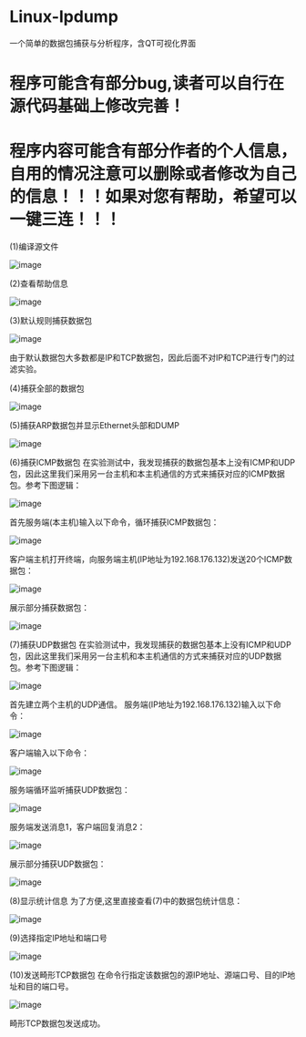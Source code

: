 # Linux-Ipdump
一个简单的数据包捕获与分析程序，含QT可视化界面
# 程序可能含有部分bug,读者可以自行在源代码基础上修改完善！
# 程序内容可能含有部分作者的个人信息，自用的情况注意可以删除或者修改为自己的信息！！！如果对您有帮助，希望可以一键三连！！！

(1)编译源文件

![image](https://github.com/neuljh/Linux-Ipdump/assets/132900799/5618f603-a050-4d55-93ae-24392a17bde8)

(2)查看帮助信息

![image](https://github.com/neuljh/Linux-Ipdump/assets/132900799/cbd55332-3219-4e4d-a411-bd78ccea7d8b)

(3)默认规则捕获数据包

![image](https://github.com/neuljh/Linux-Ipdump/assets/132900799/3a75185d-c161-41aa-8835-afb618dee49c)

由于默认数据包大多数都是IP和TCP数据包，因此后面不对IP和TCP进行专门的过滤实验。

(4)捕获全部的数据包

![image](https://github.com/neuljh/Linux-Ipdump/assets/132900799/5c160421-1256-4f1e-bec8-65db123e048c)

(5)捕获ARP数据包并显示Ethernet头部和DUMP

![image](https://github.com/neuljh/Linux-Ipdump/assets/132900799/be212d80-91e7-4e6e-bc06-a186cb4afdb4)

(6)捕获ICMP数据包
在实验测试中，我发现捕获的数据包基本上没有ICMP和UDP包，因此这里我们采用另一台主机和本主机通信的方式来捕获对应的ICMP数据包。参考下图逻辑：

![image](https://github.com/neuljh/Linux-Ipdump/assets/132900799/2264e0c4-1948-462d-bc02-7c5886849fb4)

首先服务端(本主机)输入以下命令，循环捕获ICMP数据包：

![image](https://github.com/neuljh/Linux-Ipdump/assets/132900799/801a4e40-6948-49e2-8d3c-9e3edb4d55a1)

客户端主机打开终端，向服务端主机(IP地址为192.168.176.132)发送20个ICMP数据包：

![image](https://github.com/neuljh/Linux-Ipdump/assets/132900799/1bccdc0f-d426-4023-8478-c3b59466db05)

展示部分捕获数据包：

![image](https://github.com/neuljh/Linux-Ipdump/assets/132900799/56c55307-7895-4a5e-b5e0-f583a592f8de)

(7)捕获UDP数据包
在实验测试中，我发现捕获的数据包基本上没有ICMP和UDP包，因此这里我们采用另一台主机和本主机通信的方式来捕获对应的UDP数据包。参考下图逻辑：

![image](https://github.com/neuljh/Linux-Ipdump/assets/132900799/7242c264-2f41-46d1-be4e-1f907cd85d48)

首先建立两个主机的UDP通信。
服务端(IP地址为192.168.176.132)输入以下命令：

![image](https://github.com/neuljh/Linux-Ipdump/assets/132900799/c805f953-21e9-4ff3-8159-4c882c499247)

客户端输入以下命令：

![image](https://github.com/neuljh/Linux-Ipdump/assets/132900799/cede884b-52b4-427d-ac29-5897c7f2e96b)

服务端循环监听捕获UDP数据包：

![image](https://github.com/neuljh/Linux-Ipdump/assets/132900799/ec0f5726-90fa-4712-acf1-b423bed04159)

服务端发送消息1，客户端回复消息2：

![image](https://github.com/neuljh/Linux-Ipdump/assets/132900799/3b4ed02b-9dae-470b-b95c-069dc00c6741)

展示部分捕获UDP数据包：

![image](https://github.com/neuljh/Linux-Ipdump/assets/132900799/29b40c15-d765-4e19-8765-f2988f6847b3)


(8)显示统计信息
为了方便,这里直接查看(7)中的数据包统计信息：

![image](https://github.com/neuljh/Linux-Ipdump/assets/132900799/0c12af26-d9ab-44a6-bd3f-23f5d97aec70)

(9)选择指定IP地址和端口号

![image](https://github.com/neuljh/Linux-Ipdump/assets/132900799/5501e138-5529-46f2-99db-734035a5125a)


(10)发送畸形TCP数据包
在命令行指定该数据包的源IP地址、源端口号、目的IP地址和目的端口号。

![image](https://github.com/neuljh/Linux-Ipdump/assets/132900799/f58c6d0d-3af7-4716-a802-2a9425dfb7b7)

畸形TCP数据包发送成功。
